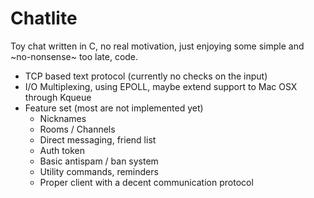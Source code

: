 Chatlite
========

Toy chat written in C, no real motivation, just enjoying some simple and 
~no-nonsense~ too late, code.

- TCP based text protocol (currently no checks on the input)
- I/O Multiplexing, using EPOLL, maybe extend support to Mac OSX through Kqueue
- Feature set (most are not implemented yet)
    - Nicknames
    - Rooms / Channels
    - Direct messaging, friend list
    - Auth token
    - Basic antispam / ban system
    - Utility commands, reminders
    - Proper client with a decent communication protocol
